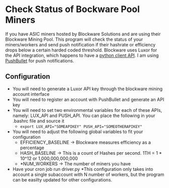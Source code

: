 # Check Status of Bockware Pool Miners
If you have ASIC miners hosted by Blockware Solutions and are using their Blockware Mining Pool. This program will check the status of your miners/workers and send push notification if their hashrate or efficiency drops below a certain harded coded threshold. Blockware uses Luxor for the API integration, which happens to have a [python client API](https://github.com/LuxorLabs/graphql-python-client). I am using [PushBullet](https://www.pushbullet.com/) for push notifications.


## Configuration
- You will need to generate a Luxor API key through the blockware mining account interface
- You will need to register an account with PushBullet and generate an API key
- You will need to set two environmental variables for each of these APIs, namely: LUX_API and PUSH_API.  You can place the following in your .bashrc file and source it
    - ```export LUX_API="SOMEAPIKEY" PUSH_API="SOMEOTHERAPIKEY"```
- You will need to adjust the following global variables to fit your configuration 
    - EFFICIENCY_BASELINE -> Blockware measures efficiency as a percentage
    - HASH_BASELINE -> This is a count of Hashes per second. 1TH = 1 * 10^12 or 1,000,000,000,000
    - *NUM_WORKERS -> The number of miners you have
- Have your cron job run driver.py
*This configuration only takes into account a single subaccount with N number of workers, but the program can be easilty updated for other configurations. 
